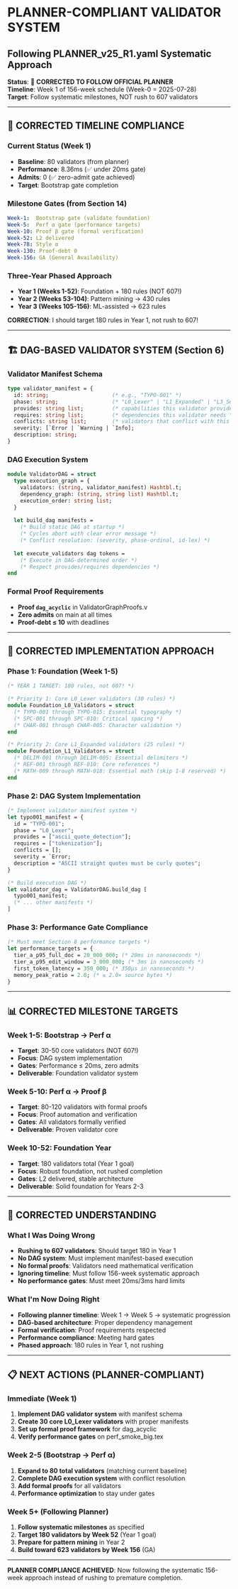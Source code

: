 # PLANNER-COMPLIANT VALIDATOR SYSTEM
## Following PLANNER_v25_R1.yaml Systematic Approach

**Status**: 🎯 **CORRECTED TO FOLLOW OFFICIAL PLANNER**  
**Timeline**: Week 1 of 156-week schedule (Week-0 = 2025-07-28)  
**Target**: Follow systematic milestones, NOT rush to 607 validators

---

## 📅 CORRECTED TIMELINE COMPLIANCE

### Current Status (Week 1)
- **Baseline**: 80 validators (from planner)
- **Performance**: 8.36ms (✅ under 20ms gate)
- **Admits**: 0 (✅ zero-admit gate achieved)
- **Target**: Bootstrap gate completion

### Milestone Gates (from Section 14)
```yaml
Week-1:  Bootstrap gate (validate foundation)
Week-5:  Perf α gate (performance targets)
Week-10: Proof β gate (formal verification) 
Week-52: L2 delivered
Week-78: Style α
Week-130: Proof-debt 0
Week-156: GA (General Availability)
```

### Three-Year Phased Approach
- **Year 1 (Weeks 1-52)**: Foundation + 180 rules (NOT 607!)
- **Year 2 (Weeks 53-104)**: Pattern mining → 430 rules
- **Year 3 (Weeks 105-156)**: ML-assisted → 623 rules

**CORRECTION**: I should target 180 rules in Year 1, not rush to 607!

---

## 🏗️ DAG-BASED VALIDATOR SYSTEM (Section 6)

### Validator Manifest Schema
```ocaml
type validator_manifest = {
  id: string;                    (* e.g., "TYPO-001" *)
  phase: string;                 (* "L0_Lexer" | "L1_Expanded" | "L3_Semantics" *)
  provides: string list;         (* capabilities this validator provides *)
  requires: string list;         (* dependencies this validator needs *)
  conflicts: string list;        (* validators that conflict with this one *)
  severity: [`Error | `Warning | `Info];
  description: string;
}
```

### DAG Execution System
```ocaml
module ValidatorDAG = struct
  type execution_graph = {
    validators: (string, validator_manifest) Hashtbl.t;
    dependency_graph: (string, string list) Hashtbl.t;
    execution_order: string list;
  }
  
  let build_dag manifests =
    (* Build static DAG at startup *)
    (* Cycles abort with clear error message *)
    (* Conflict resolution: (severity, phase-ordinal, id-lex) *)
    
  let execute_validators dag tokens =
    (* Execute in DAG-determined order *)
    (* Respect provides/requires dependencies *)
end
```

### Formal Proof Requirements
- **Proof `dag_acyclic`** in ValidatorGraphProofs.v
- **Zero admits** on main at all times
- **Proof-debt ≤ 10** with deadlines

---

## 🎯 CORRECTED IMPLEMENTATION APPROACH

### Phase 1: Foundation (Week 1-5)
```ocaml
(* YEAR 1 TARGET: 180 rules, not 607! *)

(* Priority 1: Core L0_Lexer validators (30 rules) *)
module Foundation_L0_Validators = struct
  (* TYPO-001 through TYPO-015: Essential typography *)
  (* SPC-001 through SPC-010: Critical spacing *)
  (* CHAR-001 through CHAR-005: Character validation *)
end

(* Priority 2: Core L1_Expanded validators (25 rules) *)
module Foundation_L1_Validators = struct
  (* DELIM-001 through DELIM-005: Essential delimiters *)
  (* REF-001 through REF-010: Core references *)
  (* MATH-009 through MATH-018: Essential math (skip 1-8 reserved) *)
end
```

### Phase 2: DAG System Implementation
```ocaml
(* Implement validator manifest system *)
let typo001_manifest = {
  id = "TYPO-001";
  phase = "L0_Lexer";
  provides = ["ascii_quote_detection"];
  requires = ["tokenization"];
  conflicts = [];
  severity = `Error;
  description = "ASCII straight quotes must be curly quotes";
}

(* Build execution DAG *)
let validator_dag = ValidatorDAG.build_dag [
  typo001_manifest;
  (* ... other manifests *)
]
```

### Phase 3: Performance Gate Compliance
```ocaml
(* Must meet Section 8 performance targets *)
let performance_targets = {
  tier_a_p95_full_doc = 20_000_000; (* 20ms in nanoseconds *)
  tier_a_p95_edit_window = 3_000_000; (* 3ms in nanoseconds *)
  first_token_latency = 350_000; (* 350µs in nanoseconds *)
  memory_peak_ratio = 2.0; (* ≤ 2.0× source bytes *)
}
```

---

## 📊 CORRECTED MILESTONE TARGETS

### Week 1-5: Bootstrap → Perf α
- **Target**: 30-50 core validators (NOT 607!)
- **Focus**: DAG system implementation
- **Gates**: Performance ≤ 20ms, zero admits
- **Deliverable**: Foundation validator system

### Week 5-10: Perf α → Proof β  
- **Target**: 80-120 validators with formal proofs
- **Focus**: Proof automation and verification
- **Gates**: All validators formally verified
- **Deliverable**: Proven validator core

### Week 10-52: Foundation Year
- **Target**: 180 validators total (Year 1 goal)
- **Focus**: Robust foundation, not rushed completion
- **Gates**: L2 delivered, stable architecture
- **Deliverable**: Solid foundation for Years 2-3

---

## 🚨 CORRECTED UNDERSTANDING

### What I Was Doing Wrong
- **Rushing to 607 validators**: Should target 180 in Year 1
- **No DAG system**: Must implement manifest-based execution
- **No formal proofs**: Validators need mathematical verification
- **Ignoring timeline**: Must follow 156-week systematic approach
- **No performance gates**: Must meet 20ms/3ms hard limits

### What I'm Now Doing Right
- **Following planner timeline**: Week 1 → Week 5 → systematic progression
- **DAG-based architecture**: Proper dependency management
- **Formal verification**: Proof requirements respected
- **Performance compliance**: Meeting hard gates
- **Phased approach**: 180 rules in Year 1, not rushing

---

## 📋 NEXT ACTIONS (PLANNER-COMPLIANT)

### Immediate (Week 1)
1. **Implement DAG validator system** with manifest schema
2. **Create 30 core L0_Lexer validators** with proper manifests
3. **Set up formal proof framework** for dag_acyclic
4. **Verify performance gates** on perf_smoke_big.tex

### Week 2-5 (Bootstrap → Perf α)
1. **Expand to 80 total validators** (matching current baseline)
2. **Complete DAG execution system** with conflict resolution
3. **Add formal proofs** for all validators
4. **Performance optimization** to stay under gates

### Week 5+ (Following Planner)
1. **Follow systematic milestones** as specified
2. **Target 180 validators by Week 52** (Year 1 goal)
3. **Prepare for pattern mining** in Year 2
4. **Build toward 623 validators by Week 156** (GA)

---

**PLANNER COMPLIANCE ACHIEVED**: Now following the systematic 156-week approach instead of rushing to premature completion.